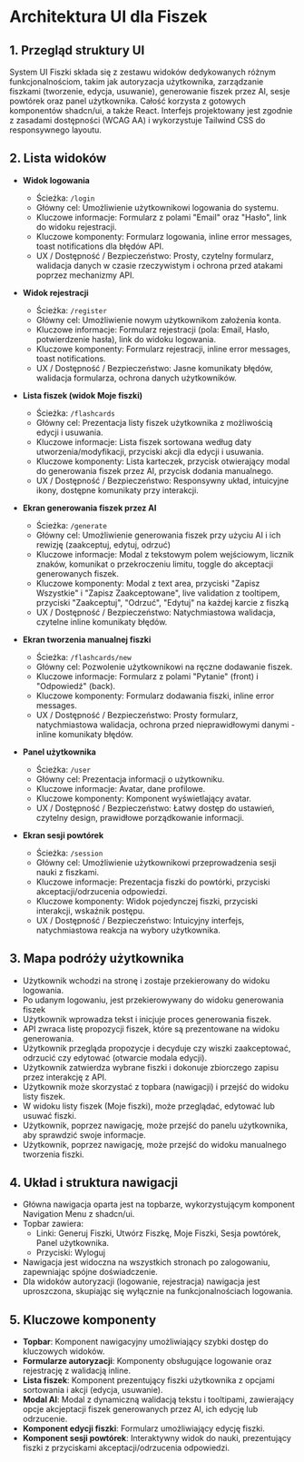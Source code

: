 # Architektura UI dla Fiszek

## 1. Przegląd struktury UI

System UI Fiszki składa się z zestawu widoków dedykowanych różnym funkcjonalnościom, takim jak autoryzacja użytkownika, zarządzanie fiszkami (tworzenie, edycja, usuwanie), generowanie fiszek przez AI, sesje powtórek oraz panel użytkownika. Całość korzysta z gotowych komponentów shadcn/ui, a także React. Interfejs projektowany jest zgodnie z zasadami dostępności (WCAG AA) i wykorzystuje Tailwind CSS do responsywnego layoutu.

## 2. Lista widoków

- **Widok logowania**

  - Ścieżka: `/login`
  - Główny cel: Umożliwienie użytkownikowi logowania do systemu.
  - Kluczowe informacje: Formularz z polami "Email" oraz "Hasło", link do widoku rejestracji.
  - Kluczowe komponenty: Formularz logowania, inline error messages, toast notifications dla błędów API.
  - UX / Dostępność / Bezpieczeństwo: Prosty, czytelny formularz, walidacja danych w czasie rzeczywistym i ochrona przed atakami poprzez mechanizmy API.

- **Widok rejestracji**

  - Ścieżka: `/register`
  - Główny cel: Umożliwienie nowym użytkownikom założenia konta.
  - Kluczowe informacje: Formularz rejestracji (pola: Email, Hasło, potwierdzenie hasła), link do widoku logowania.
  - Kluczowe komponenty: Formularz rejestracji, inline error messages, toast notifications.
  - UX / Dostępność / Bezpieczeństwo: Jasne komunikaty błędów, walidacja formularza, ochrona danych użytkowników.

- **Lista fiszek (widok Moje fiszki)**

  - Ścieżka: `/flashcards`
  - Główny cel: Prezentacja listy fiszek użytkownika z możliwością edycji i usuwania.
  - Kluczowe informacje: Lista fiszek sortowana według daty utworzenia/modyfikacji, przyciski akcji dla edycji i usuwania.
  - Kluczowe komponenty: Lista karteczek, przycisk otwierający modal do generowania fiszek przez AI, przycisk dodania manualnego.
  - UX / Dostępność / Bezpieczeństwo: Responsywny układ, intuicyjne ikony, dostępne komunikaty przy interakcji.

- **Ekran generowania fiszek przez AI**

  - Ścieżka: `/generate`
  - Główny cel: Umożliwienie generowania fiszek przy użyciu AI i ich rewizję (zaakceptuj, edytuj, odrzuć)
  - Kluczowe informacje: Modal z tekstowym polem wejściowym, licznik znaków, komunikat o przekroczeniu limitu, toggle do akceptacji generowanych fiszek.
  - Kluczowe komponenty: Modal z text area, przyciski "Zapisz Wszystkie" i "Zapisz Zaakceptowane", live validation z tooltipem, przyciski "Zaakceptuj", "Odrzuć", "Edytuj" na każdej karcie z fiszką
  - UX / Dostępność / Bezpieczeństwo: Natychmiastowa walidacja, czytelne inline komunikaty błędów.

- **Ekran tworzenia manualnej fiszki**

  - Ścieżka: `/flashcards/new`
  - Główny cel: Pozwolenie użytkownikowi na ręczne dodawanie fiszek.
  - Kluczowe informacje: Formularz z polami "Pytanie" (front) i "Odpowiedź" (back).
  - Kluczowe komponenty: Formularz dodawania fiszki, inline error messages.
  - UX / Dostępność / Bezpieczeństwo: Prosty formularz, natychmiastowa walidacja, ochrona przed nieprawidłowymi danymi - inline komunikaty błędów.

- **Panel użytkownika**

  - Ścieżka: `/user`
  - Główny cel: Prezentacja informacji o użytkowniku.
  - Kluczowe informacje: Avatar, dane profilowe.
  - Kluczowe komponenty: Komponent wyświetlający avatar.
  - UX / Dostępność / Bezpieczeństwo: Łatwy dostęp do ustawień, czytelny design, prawidłowe porządkowanie informacji.

- **Ekran sesji powtórek**
  - Ścieżka: `/session`
  - Główny cel: Umożliwienie użytkownikowi przeprowadzenia sesji nauki z fiszkami.
  - Kluczowe informacje: Prezentacja fiszki do powtórki, przyciski akceptacji/odrzucenia odpowiedzi.
  - Kluczowe komponenty: Widok pojedynczej fiszki, przyciski interakcji, wskaźnik postępu.
  - UX / Dostępność / Bezpieczeństwo: Intuicyjny interfejs, natychmiastowa reakcja na wybory użytkownika.

## 3. Mapa podróży użytkownika

- Użytkownik wchodzi na stronę i zostaje przekierowany do widoku logowania.
- Po udanym logowaniu, jest przekierowywany do widoku generowania fiszek
- Użytkownik wprowadza tekst i inicjuje proces generowania fiszek.
- API zwraca listę propozycji fiszek, które są prezentowane na widoku generowania.
- Użytkownik przegląda propozycje i decyduje czy wiszki zaakceptować, odrzucić czy edytować (otwarcie modala edycji).
- Użytkownik zatwierdza wybrane fiszki i dokonuje zbiorczego zapisu przez interakcję z API.
- Użytkownik może skorzystać z topbara (nawigacji) i przejść do widoku listy fiszek.
- W widoku listy fiszek (Moje fiszki), może przeglądać, edytować lub usuwać fiszki.
- Użytkownik, poprzez nawigację, może przejść do panelu użytkownika, aby sprawdzić swoje informacje.
- Użytkownik, poprzez nawigację, może przejść do widoku manualnego tworzenia fiszki.

## 4. Układ i struktura nawigacji

- Główna nawigacja oparta jest na topbarze, wykorzystującym komponent Navigation Menu z shadcn/ui.
- Topbar zawiera:
  - Linki: Generuj Fiszki, Utwórz Fiszkę, Moje Fiszki, Sesja powtórek, Panel użytkownika.
  - Przyciski: Wyloguj
- Nawigacja jest widoczna na wszystkich stronach po zalogowaniu, zapewniając spójne doświadczenie.
- Dla widoków autoryzacji (logowanie, rejestracja) nawigacja jest uproszczona, skupiając się wyłącznie na funkcjonalnościach logowania.

## 5. Kluczowe komponenty

- **Topbar**: Komponent nawigacyjny umożliwiający szybki dostęp do kluczowych widoków.
- **Formularze autoryzacji**: Komponenty obsługujące logowanie oraz rejestrację z walidacją inline.
- **Lista fiszek**: Komponent prezentujący fiszki użytkownika z opcjami sortowania i akcji (edycja, usuwanie).
- **Modal AI**: Modal z dynamiczną walidacją tekstu i tooltipami, zawierający opcje akcjeptacji fiszek generowanych przez AI, ich edycję lub odrzucenie.
- **Komponent edycji fiszki**: Formularz umożliwiający edycję fiszki.
- **Komponent sesji powtórek**: Interaktywny widok do nauki, prezentujący fiszki z przyciskami akceptacji/odrzucenia odpowiedzi.
